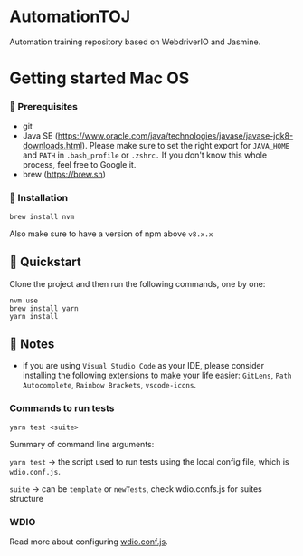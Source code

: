 # AutomationTOJ

Automation training repository based on WebdriverIO and Jasmine.

# Getting started Mac OS

### 💼 Prerequisites

- git
- Java SE (https://www.oracle.com/java/technologies/javase/javase-jdk8-downloads.html). Please make sure to set the right export for `JAVA_HOME` and `PATH` in `.bash_profile` or `.zshrc.` If you don't know this whole process, feel free to Google it.
- brew (https://brew.sh)

### 🔧 Installation

```
brew install nvm
```

Also make sure to have a version of npm above `v8.x.x`

## 🧭 Quickstart

Clone the project and then run the following commands, one by one:

```
nvm use
brew install yarn
yarn install
```

## 📔 Notes

- if you are using `Visual Studio Code` as your IDE, please consider installing the following extensions to make your life easier: `GitLens`, `Path Autocomplete`, `Rainbow Brackets`, `vscode-icons`.

### Commands to run tests

```
yarn test <suite>
```

Summary of command line arguments:

`yarn test` -> the script used to run tests using the local config file, which is `wdio.conf.js`.

`suite` -> can be `template` or `newTests`, check wdio.confs.js for suites structure

### WDIO

Read more about configuring [wdio.conf.js](https://webdriver.io/docs/gettingstarted).

